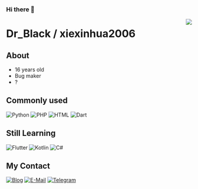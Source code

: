 ### Hi there 👋

<img align="right" src="https://github-readme-stats.vercel.app/api?username=xiexinhua2006" />

# Dr_Black / xiexinhua2006
## About
- 16 years old
- Bug maker
- ?

## Commonly used
![Python](https://img.shields.io/badge/-Python-000?style=flat-square&logo=Python&logoColor=FFF)
![PHP](https://img.shields.io/badge/-PHP-000?style=flat-square&logo=PHP&logoColor=fff)
![HTML](https://img.shields.io/badge/-HTML5-000?style=flat-square&logo=HTML5&logoColor=fff)
![Dart](https://img.shields.io/badge/-Dart-000?style=flat-square&logo=Dart&logoColor=fff)

## Still Learning
![Flutter](https://img.shields.io/badge/-Flutter-000?style=flat-square&logo=Flutter&logoColor=fff)
![Kotlin](https://img.shields.io/badge/-Kotlin-000?style=flat-square&logo=Kotlin&logoColor=FFF)
![C#](https://img.shields.io/badge//-C-Sharp-000?style=flat-square&logo=c-sharp&logoColor=fff)

## My Contact
[![Blog](https://img.shields.io/badge/-DrBlack-000?style=flat-square&logo=WordPress&logoColor=fff)](https://tsukisou.ink)
[![E-Mail](https://img.shields.io/badge/-drblack@drblack--system.com-000?style=flat-square&logo=mail.ru&logoColor=FFF)](mailto:drblack@drblack-system.com)
[![Telegram](https://img.shields.io/badge/-sakura__black-000?style=flat-square&logo=Telegram&logoColor=FFF)](https://t.me/sakura_black)

<!--
**xiexinhua2006/xiexinhua2006** is a ✨ _special_ ✨ repository because its `README.md` (this file) appears on your GitHub profile.

Here are some ideas to get you started:

- 🔭 I’m currently working on ...
- 🌱 I’m currently learning ...
- 👯 I’m looking to collaborate on ...
- 🤔 I’m looking for help with ...
- 💬 Ask me about ...
- 📫 How to reach me: ...
- 😄 Pronouns: ...
- ⚡ Fun fact: ...
-->
